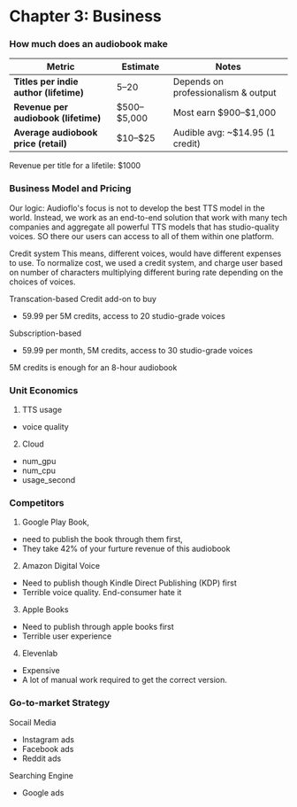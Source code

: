 # Chapter 3: Business 

### How much does an audiobook make
| Metric                                 | Estimate      | Notes                               |
| -------------------------------------- | ------------- | ----------------------------------- |
| **Titles per indie author (lifetime)** | 5–20          | Depends on professionalism & output |
| **Revenue per audiobook (lifetime)**   | \$500–\$5,000 | Most earn \$900–\$1,000             |
| **Average audiobook price (retail)**   | \$10–\$25     | Audible avg: \~\$14.95 (1 credit)   |
 Revenue per title for a lifetile: $1000


### Business Model and Pricing

Our logic:
Audioflo's focus is not to develop the best TTS model in the world. Instead, we work as an end-to-end solution that work with many tech companies and aggregate all powerful TTS models that has studio-quality voices. SO there our users can access to all of them within one platform.

Credit system
This means, different voices, would have different expenses to use. To normalize cost, we used a credit system, and charge user based on number of characters multiplying different buring rate depending on the choices of voices.


Transcation-based
Credit add-on to buy
* 59.99 per 5M credits, access to 20 studio-grade voices

Subscription-based
* 59.99 per month, 5M credits, access to 30 studio-grade voices

5M credits is enough for an 8-hour audiobook

### Unit Economics

1. TTS usage
* voice quality

2. Cloud 
* num_gpu
* num_cpu
* usage_second 

### Competitors
1. Google Play Book, 
* need to publish the book through them first, 
* They take 42% of your furture revenue of this audiobook
2. Amazon Digital Voice
* Need to publish though Kindle Direct Publishing (KDP) first
* Terrible voice quality. End-consumer hate it

3. Apple Books
* Need to publish through apple books first
* Terrible user experience 

4. Elevenlab
* Expensive
* A lot of manual work required to get the correct version. 

### Go-to-market Strategy
Socail Media
* Instagram ads
* Facebook ads
* Reddit ads

Searching Engine
* Google ads

